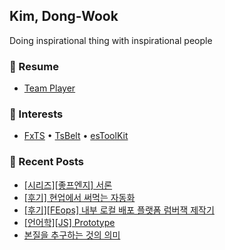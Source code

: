 ## Kim, Dong-Wook

Doing inspirational thing with inspirational people

### 📄 Resume

- [Team Player](https://woody-morgan.notion.site/0e6693a7be7842779b260a366935f79f)

### 🧠 Interests

- [FxTS](https://github.com/marpple/FxTS) •  [TsBelt](https://github.com/mobily/ts-belt) • [esToolKit](https://github.com/toss/es-toolkit) 

### 📝 Recent Posts
- [[시리즈][좋프엔지] 서론](https://woody-morgan.github.io/blog/good-fe-engineer/become-good-fe-engineer-00)
- [[후기] 현업에서 써먹는 자동화](https://woody-morgan.github.io/blog/review/automation-for-work)
- [[후기][FEops] 내부 로컬 배포 플랫폼 럼버잭 제작기](https://woody-morgan.github.io/blog/review/making-internal-platform-lumberjack)
- [[언어학][JS] Prototype](https://woody-morgan.github.io/blog/language/fundamental-javascript)
- [본질을 추구하는 것의 의미](https://woody-morgan.github.io/blog/essay/thinking%20about%20fundamental)
